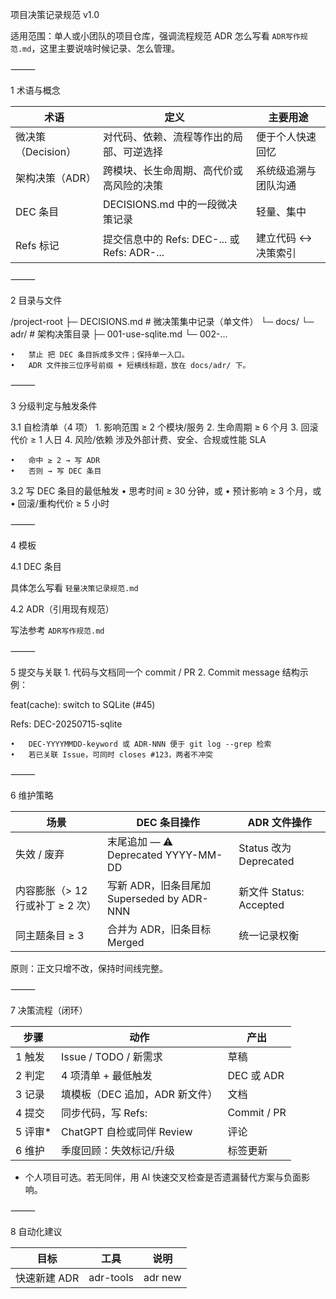 项目决策记录规范 v1.0

适用范围：单人或小团队的项目仓库，强调流程规范
ADR 怎么写看 `ADR写作规范.md`，这里主要说啥时候记录、怎么管理。

⸻

1 术语与概念

| 术语 | 定义 | 主要用途 |
|------|------|----------|
| 微决策（Decision） | 对代码、依赖、流程等作出的局部、可逆选择 | 便于个人快速回忆 |
| 架构决策（ADR） | 跨模块、长生命周期、高代价或高风险的决策 | 系统级追溯与团队沟通 |
| DEC 条目 | DECISIONS.md 中的一段微决策记录 | 轻量、集中 |
| Refs 标记 | 提交信息中的 Refs: DEC-... 或 Refs: ADR-... | 建立代码 ↔ 决策索引 |


⸻

2 目录与文件

/project-root
├─ DECISIONS.md            # 微决策集中记录（单文件）
└─ docs/
   └─ adr/                 # 架构决策目录
      ├─ 001-use-sqlite.md
      └─ 002-...

	•	禁止 把 DEC 条目拆成多文件；保持单一入口。
	•	ADR 文件按三位序号前缀 + 短横线标题，放在 docs/adr/ 下。

⸻

3 分级判定与触发条件

3.1 自检清单（4 项）
	1.	影响范围 ≥ 2 个模块/服务
	2.	生命周期 ≥ 6 个月
	3.	回滚代价 ≥ 1 人日
	4.	风险/依赖 涉及外部计费、安全、合规或性能 SLA

	•	命中 ≥ 2 → 写 ADR
	•	否则 → 写 DEC 条目

3.2 写 DEC 条目的最低触发
	•	思考时间 ≥ 30 分钟，或
	•	预计影响 ≥ 3 个月，或
	•	回滚/重构代价 ≥ 5 小时

⸻

4 模板

4.1 DEC 条目

具体怎么写看 `轻量决策记录规范.md`

4.2 ADR（引用现有规范）

写法参考 `ADR写作规范.md`

⸻

5 提交与关联
	1.	代码与文档同一个 commit / PR
	2.	Commit message 结构示例：

feat(cache): switch to SQLite  (#45)

Refs: DEC-20250715-sqlite

	•	DEC-YYYYMMDD-keyword 或 ADR-NNN 便于 git log --grep 检索
	•	若已关联 Issue，可同时 closes #123，两者不冲突

⸻

6 维护策略

| 场景 | DEC 条目操作 | ADR 文件操作 |
|------|-------------|-------------|
| 失效 / 废弃 | 末尾追加 — ⚠ Deprecated YYYY-MM-DD | Status 改为 Deprecated |
| 内容膨胀（> 12 行或补丁 ≥ 2 次） | 写新 ADR，旧条目尾加<br>Superseded by ADR-NNN | 新文件 Status: Accepted |
| 同主题条目 ≥ 3 | 合并为 ADR，旧条目标 Merged | 统一记录权衡 |

原则：正文只增不改，保持时间线完整。

⸻

7 决策流程（闭环）

| 步骤 | 动作 | 产出 |
|------|------|------|
| 1 触发 | Issue / TODO / 新需求 | 草稿 |
| 2 判定 | 4 项清单 + 最低触发 | DEC 或 ADR |
| 3 记录 | 填模板（DEC 追加，ADR 新文件） | 文档 |
| 4 提交 | 同步代码，写 Refs: | Commit / PR |
| 5 评审* | ChatGPT 自检或同伴 Review | 评论 |
| 6 维护 | 季度回顾：失效标记/升级 | 标签更新 |

* 个人项目可选。若无同伴，用 AI 快速交叉检查是否遗漏替代方案与负面影响。

⸻

8 自动化建议

| 目标 | 工具 | 说明 |
|------|------|------|
| 快速新建 ADR | adr-tools | adr new <title> |
| 快速插入 DEC | Shell alias dec | 自动写日期模板 |
| 提交前提醒 | Git pre-commit | 代码变更但缺失决策记录时警告 |
| 跨文件搜索 | ripgrep DEC- | 离线快速检索 |
| 可视化回顾 | Obsidian Dataview / MkDocs | 自动聚合决策索引 |


⸻

9 版本管理
	•	本规范采用 SemVer，从 v1.0.0 起。
	•	对本规范的任何修改，自身也需遵循本规范：新增/修改部分以 DEC/ADR 记录。
	•	发布流程：合并 main 后自动更新公开文档站点（可选）。

⸻

✅ 关键要点回顾
	1.	一条清单 + 二分阈值：4 问题命中 ≥ 2 → ADR，否则 DEC。
	2.	DEC：单文件、≤ 12 行、先写后做；正文只增不改。
	3.	Refs 标记：确保代码 ↔ 决策永不失链，Issue 体系变化也安全。
	4.	季度回顾：失效标记、膨胀升级，保证文档始终“活着”。
	5.	自动化：只做“提醒你写、帮你找回”两件事，避免流程过重。

按此规范执行，可在最小投入下获得可追溯、可演进的项目决策体系。